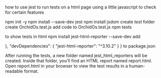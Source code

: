 how to use jest to run tests on a html page 
using a little javascript to check for certain features

npm init -y
npm install --save-dev jest
npm install jsdom
create _test_ folder 
create OrchidOs.test.js
add code to OrchidOs.test.js
npm tests 

to show tests in html 
npm install jest-html-reporter --save-dev
add 

  },
  "devDependencies": {
    "jest-html-reporter": "^3.10.2"
  }
}
to package.json

After running the tests, a new folder named jest_html_reporters will be created.
Inside that folder, you’ll find an HTML report named report.html.
Open report.html in your browser to view the test results in a human-readable format.

